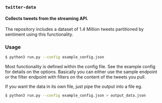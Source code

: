 ### `twitter-data`
#### Collects tweets from the streaming API.

The repository includes a dataset of 1.4 Million tweets partitioned by sentiment using this functionality.

### Usage

```bash
$ python3 run.py --config example_config.json
```

Most functionality is defined within the config file. See the example config for details on the options. Basically you can either use the sample endpoint _or_ the filter endpoint with filters on the content of the tweets you pull.

If you want the data in its own file, just pipe the output into a file eg.
```bash
$ python3 run.py --config example_config.json > output_data.json
```
